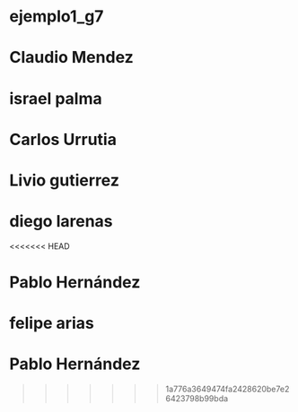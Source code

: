 # ejemplo1_g7
# Claudio Mendez
# israel palma
# Carlos Urrutia
# Livio gutierrez
# diego larenas







<<<<<<< HEAD
# Pablo Hernández









# felipe arias

# Pablo Hernández
>>>>>>> 1a776a3649474fa2428620be7e26423798b99bda
